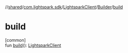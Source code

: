//[shared](../../../../index.md)/[com.lightspark.sdk](../../index.md)/[LightsparkClient](../index.md)/[Builder](index.md)/[build](build.md)

# build

[common]\
fun [build](build.md)(): [LightsparkClient](../index.md)
